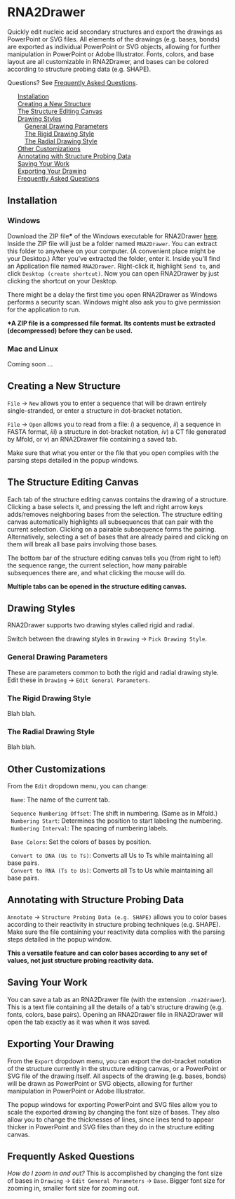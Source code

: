 # RNA2Drawer

Quickly edit nucleic acid secondary structures and export the drawings as PowerPoint or SVG files. All elements of the drawings (e.g. bases, bonds) are exported as individual PowerPoint or SVG objects, allowing for further manipulation in PowerPoint or Adobe Illustrator. Fonts, colors, and base layout are all customizable in RNA2Drawer, and bases can be colored according to structure probing data (e.g. SHAPE).

Questions? See [Frequently Asked Questions](#frequently-asked-questions).

&nbsp;&nbsp;&nbsp;&nbsp;&nbsp;&nbsp;[Installation](#installation)<br />
&nbsp;&nbsp;&nbsp;&nbsp;&nbsp;&nbsp;[Creating a New Structure](#creating-a-new-structure)<br />
&nbsp;&nbsp;&nbsp;&nbsp;&nbsp;&nbsp;[The Structure Editing Canvas](#the-structure-editing-canvas)<br />
&nbsp;&nbsp;&nbsp;&nbsp;&nbsp;&nbsp;[Drawing Styles](#drawing-styles)<br />
&nbsp;&nbsp;&nbsp;&nbsp;&nbsp;&nbsp;&nbsp;&nbsp;&nbsp;&nbsp;[General Drawing Parameters](#general-drawing-parameters)<br />
&nbsp;&nbsp;&nbsp;&nbsp;&nbsp;&nbsp;&nbsp;&nbsp;&nbsp;&nbsp;[The Rigid Drawing Style](#the-rigid-drawing-style)<br />
&nbsp;&nbsp;&nbsp;&nbsp;&nbsp;&nbsp;&nbsp;&nbsp;&nbsp;&nbsp;[The Radial Drawing Style](#the-radial-drawing-style)<br />
&nbsp;&nbsp;&nbsp;&nbsp;&nbsp;&nbsp;[Other Customizations](#other-customizations)<br />
&nbsp;&nbsp;&nbsp;&nbsp;&nbsp;&nbsp;[Annotating with Structure Probing Data](#annotating-with-structure-probing-data)<br />
&nbsp;&nbsp;&nbsp;&nbsp;&nbsp;&nbsp;[Saving Your Work](#saving-your-work)<br />
&nbsp;&nbsp;&nbsp;&nbsp;&nbsp;&nbsp;[Exporting Your Drawing](#exporting-your-drawing)<br />
&nbsp;&nbsp;&nbsp;&nbsp;&nbsp;&nbsp;[Frequently Asked Questions](#frequently-asked-questions)

## Installation

### Windows

Download the ZIP file<b>*</b> of the Windows executable for RNA2Drawer [here](https://sourceforge.net/projects/rna2drawer/). Inside the ZIP file will just be a folder named `RNA2Drawer`. You can extract this folder to anywhere on your computer. (A convenient place might be your Desktop.) After you've extracted the folder, enter it. Inside you'll find an Application file named `RNA2Drawer`. Right-click it, highlight `Send to`, and click `Desktop (create shortcut)`. Now you can open RNA2Drawer by just clicking the shortcut on your Desktop.

There might be a delay the first time you open RNA2Drawer as Windows performs a security scan. Windows might also ask you to give permission for the application to run.

<b>*A ZIP file is a compressed file format. Its contents must be extracted (decompressed) before they can be used.</b>

### Mac and Linux

Coming soon ...

## Creating a New Structure

`File` -> `New` allows you to enter a sequence that will be drawn entirely single-stranded, or enter a structure in dot-bracket notation.

`File` -> `Open` allows you to read from a file: <em>i</em>) a sequence, <em>ii</em>) a sequence in FASTA format, <em>iii</em>) a structure in dot-bracket notation, <em>iv</em>) a CT file generated by Mfold, or <em>v</em>) an RNA2Drawer file containing a saved tab.

Make sure that what you enter or the file that you open complies with the parsing steps detailed in the popup windows.

## The Structure Editing Canvas

Each tab of the structure editing canvas contains the drawing of a structure. Clicking a base selects it, and pressing the left and right arrow keys adds/removes neighboring bases from the selection. The structure editing canvas automatically highlights all subsequences that can pair with the current selection. Clicking on a pairable subsequence forms the pairing. Alternatively, selecting a set of bases that are already paired and clicking on them will break all base pairs involving those bases.

The bottom bar of the structure editing canvas tells you (from right to left) the sequence range, the current selection, how many pairable subsequences there are, and what clicking the mouse will do.

<b>Multiple tabs can be opened in the structure editing canvas.</b>

## Drawing Styles

RNA2Drawer supports two drawing styles called rigid and radial.

Switch between the drawing styles in `Drawing` -> `Pick Drawing Style`.

### General Drawing Parameters

These are parameters common to both the rigid and radial drawing style. Edit these in `Drawing` -> `Edit General Parameters`.

### The Rigid Drawing Style

Blah blah.

### The Radial Drawing Style

Blah blah.

## Other Customizations

From the `Edit` dropdown menu, you can change:

&nbsp;&nbsp;`Name`: The name of the current tab.

&nbsp;&nbsp;`Sequence Numbering Offset`: The shift in numbering. (Same as in Mfold.)<br />
&nbsp;&nbsp;`Numbering Start`: Determines the position to start labeling the numbering.<br />
&nbsp;&nbsp;`Numbering Interval`: The spacing of numbering labels.

&nbsp;&nbsp;`Base Colors`: Set the colors of bases by position.

&nbsp;&nbsp;`Convert to DNA (Us to Ts)`: Converts all Us to Ts while maintaining all base pairs.<br />
&nbsp;&nbsp;`Convert to RNA (Ts to Us)`: Converts all Ts to Us while maintaining all base pairs.

## Annotating with Structure Probing Data

`Annotate` -> `Structure Probing Data (e.g. SHAPE)` allows you to color bases according to their reactivity in structure probing techniques (e.g. SHAPE). Make sure the file containing your reactivity data complies with the parsing steps detailed in the popup window.

<b>This a versatile feature and can color bases according to any set of values, not just structure probing reactivity data.</b>

## Saving Your Work

You can save a tab as an RNA2Drawer file (with the extension `.rna2drawer`). This is a text file containing all the details of a tab's structure drawing (e.g. fonts, colors, base pairs). Opening an RNA2Drawer file in RNA2Drawer will open the tab exactly as it was when it was saved.

## Exporting Your Drawing

From the `Export` dropdown menu, you can export the dot-bracket notation of the structure currently in the structure editing canvas, or a PowerPoint or SVG file of the drawing itself. All aspects of the drawing (e.g. bases, bonds) will be drawn as PowerPoint or SVG objects, allowing for further manipulation in PowerPoint or Adobe Illustrator.

The popup windows for exporting PowerPoint and SVG files allow you to scale the exported drawing by changing the font size of bases. They also allow you to change the thicknesses of lines, since lines tend to appear thicker in PowerPoint and SVG files than they do in the structure editing canvas.

## Frequently Asked Questions

<em>How do I zoom in and out?</em> This is accomplished by changing the font size of bases in `Drawing` -> `Edit General Parameters` -> `Base`. Bigger font size for zooming in, smaller font size for zooming out.
